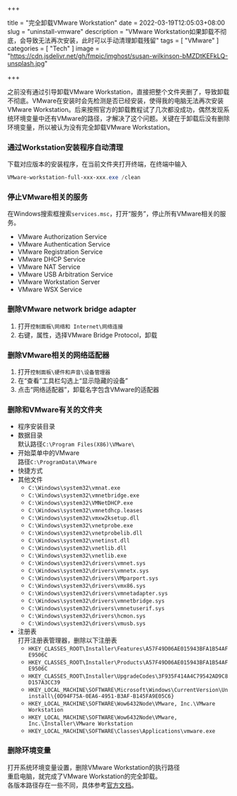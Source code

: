 +++

title = "完全卸载VMware Workstation"
date = 2022-03-19T12:05:03+08:00
slug = "uninstall-vmware"
description = "VMware Workstation如果卸载不彻底，会导致无法再次安装，此时可以手动清理卸载残留"
tags = [ "VMware" ]
categories = [ "Tech" ]
image = "https://cdn.jsdelivr.net/gh/fmpic/imghost/susan-wilkinson-bMZDtKEFkLQ-unsplash.jpg"

+++

之前没有通过引导卸载VMware Workstation，直接把整个文件夹删了，导致卸载不彻底。VMware在安装时会先检测是否已经安装，使得我的电脑无法再次安装VMware Workstation。后来按照官方的卸载教程试了几次都没成功，偶然发现系统环境变量中还有VMware的路径，才解决了这个问题。关键在于卸载后没有删除环境变量，所以被认为没有完全卸载VMware Workstation。  
### 通过Workstation安装程序自动清理
下载对应版本的安装程序，在当前文件夹打开终端，在终端中输入
```powershell
VMware-workstation-full-xxx-xxx.exe /clean
```
### 停止VMware相关的服务
在Windows搜索框搜索``services.msc``，打开“服务”，停止所有VMware相关的服务。
* VMware Authorization Service
* VMware Authentication Service
* VMware Registration Service
* VMware DHCP Service
* VMware NAT Service
* VMware USB Arbitration Service
* VMware Workstation Server
* VMware WSX Service
### 删除VMware network bridge adapter
1. 打开``控制面板\网络和 Internet\网络连接``
2. 右键，属性，选择VMware Bridge Protocol，卸载
### 删除VMware相关的网络适配器
1. 打开``控制面板\硬件和声音\设备管理器``
2. 在“查看”工具栏勾选上“显示隐藏的设备”
3. 点击“网络适配器”，卸载名字包含VMware的适配器
### 删除和VMware有关的文件夹
* 程序安装目录  
* 数据目录  
  默认路径``C:\Program Files(X86)\VMware\``
* 开始菜单中的VMware  
  路径``C:\ProgramData\VMware``
* 快捷方式  
* 其他文件  
  * ``C:\Windows\system32\vmnat.exe``
  * ``C:\Windows\system32\vmnetbridge.exe``
  * ``C:\Windows\system32\VMNetDHCP.exe``
  * ``C:\Windows\system32\vmnetdhcp.leases``
  * ``C:\Windows\system32\vmxw2ksetup.dll``
  * ``C:\Windows\system32\vnetprobe.exe``
  * ``C:\Windows\system32\vnetprobelib.dll``
  * ``C:\Windows\system32\vnetinst.dll``
  * ``C:\Windows\system32\vnetlib.dll``
  * ``C:\Windows\system32\vnetlib.exe``
  * ``C:\Windows\system32\drivers\vmnet.sys``
  * ``C:\Windows\system32\drivers\vmnetx.sys``
  * ``C:\Windows\system32\drivers\VMparport.sys``
  * ``C:\Windows\system32\drivers\vmx86.sys``
  * ``C:\Windows\system32\drivers\vmnetadapter.sys``
  * ``C:\Windows\system32\drivers\vmnetbridge.sys``
  * ``C:\Windows\system32\drivers\vmnetuserif.sys``
  * ``C:\Windows\system32\drivers\hcmon.sys``
  * ``C:\Windows\system32\drivers\vmusb.sys``
* 注册表  
    打开注册表管理器，删除以下注册表
    * ``HKEY_CLASSES_ROOT\Installer\Features\A57F49D06AE015943BFA1B54AFE9506C``
    * ``HKEY_CLASSES_ROOT\Installer\Products\A57F49D06AE015943BFA1B54AFE9506C``
    * ``HKEY_CLASSES_ROOT\Installer\UpgradeCodes\3F935F414A4C79542AD9C8D157A3CC39``
    * ``HKEY_LOCAL_MACHINE\SOFTWARE\Microsoft\Windows\CurrentVersion\Uninstall\{0D94F75A-0EA6-4951-B3AF-B145FA9E05C6}``
    * ``HKEY_LOCAL_MACHINE\SOFTWARE\Wow6432Node\VMware, Inc.\VMware Workstation``
    * ``HKEY_LOCAL_MACHINE\SOFTWARE\Wow6432Node\VMware, Inc.\Installer\VMware Workstation``
    * ``HKEY_LOCAL_MACHINE\SOFTWARE\Classes\Applications\vmware.exe``
### 删除环境变量
打开系统环境变量设置，删除VMware Workstation的执行路径  
重启电脑，就完成了VMware Workstation的完全卸载。  
各版本路径存在一些不同，具体参考[官方文档](https://kb.vmware.com/s/article/1308)。